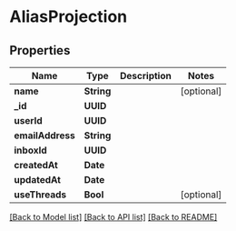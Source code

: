 # AliasProjection

## Properties
Name | Type | Description | Notes
------------ | ------------- | ------------- | -------------
**name** | **String** |  | [optional] 
**_id** | **UUID** |  | 
**userId** | **UUID** |  | 
**emailAddress** | **String** |  | 
**inboxId** | **UUID** |  | 
**createdAt** | **Date** |  | 
**updatedAt** | **Date** |  | 
**useThreads** | **Bool** |  | [optional] 

[[Back to Model list]](../README#documentation-for-models) [[Back to API list]](../README#documentation-for-api-endpoints) [[Back to README]](../README)


